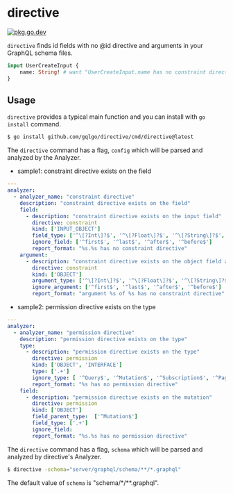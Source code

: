 # directive

[![pkg.go.dev][gopkg-badge]][gopkg]

`directive` finds id fields with no @id directive and arguments in your GraphQL schema files.

```graphql
input UserCreateInput {
    name: String! # want "UserCreateInput.name has no constraint directive"
}
```

## Usage

`directive` provides a typical main function and you can install with `go install` command.

```sh
$ go install github.com/gqlgo/directive/cmd/directive@latest
```

The `directive` command has a flag, `config` which will be parsed and analyzed by the Analyzer.


- sample1: constraint directive exists on the field

```yaml
---
analyzer:
  - analyzer_name: "constraint directive"
    description: "constraint directive exists on the field"
    field:
      - description: "constraint directive exists on the input field"
        directive: constraint
        kind: ['INPUT_OBJECT']
        field_type: ['^\[?Int\]?$', '^\[?Float\]?$', '^\[?String\]?$', '^\[?Decimal\]?$', '^\[?URL\]?$']
        ignore_field: ['^first$', '^last$', '^after$', '^before$']
        report_format: "%s.%s has no constraint directive"
    argument:
      - description: "constraint directive exists on the object field argument"
        directive: constraint
        kind: ['OBJECT']
        argument_type: ['^\[?Int\]?$', '^\[?Float\]?$', '^\[?String\]?$', '^\[?Decimal\]?$', '^\[?URL\]?$']
        ignore_argument: ['^first$', '^last$', '^after$', '^before$']
        report_format: "argument %s of %s has no constraint directive"

```

- sample2: permission directive exists on the type

```yaml
---
analyzer:
  - analyzer_name: "permission directive"
    description: "permission directive exists on the type"
    type:
      - description: "permission directive exists on the type"
        directive: permission
        kind: ['OBJECT', 'INTERFACE']
        type: ['.+']
        ignore_type: [ '^Query$', '^Mutation$', '^Subscription$', '^PageInfo$']
        report_format: "%s has no permission directive"
    field:
      - description: "permission directive exists on the mutation"
        directive: permission
        kind: ['OBJECT']
        field_parent_type:  ['^Mutation$']
        field_type: ['.+']
        ignore_field:
        report_format: "%s.%s has no permission directive"
```

The `directive` command has a flag, `schema` which will be parsed and analyzed by directive's Analyzer.

```sh
$ directive -schema="server/graphql/schema/**/*.graphql"
```

The default value of `schema` is "schema/*/**.graphql".

<!-- links -->
[gopkg]: https://pkg.go.dev/github.com/gqlgo/directive
[gopkg-badge]: https://pkg.go.dev/badge/github.com/gqlgo/directive?status.svg
